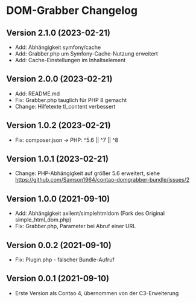 # DOM-Grabber Changelog

## Version 2.1.0 (2023-02-21)

* Add: Abhängigkeit symfony/cache
* Add: Grabber.php um Symfony-Cache-Nutzung erweitert
* Add: Cache-Einstellungen im Inhaltselement

## Version 2.0.0 (2023-02-21)

* Add: README.md
* Fix: Grabber.php tauglich für PHP 8 gemacht
* Change: Hilfetexte tl_content verbessert

## Version 1.0.2 (2023-02-21)

* Fix: composer.json -> PHP: ^5.6 || ^7 || ^8

## Version 1.0.1 (2023-02-21)

* Change: PHP-Abhängigkeit auf größer 5.6 erweitert, siehe https://github.com/Samson1964/contao-domgrabber-bundle/issues/2

## Version 1.0.0 (2021-09-10)

* Add: Abhängigkeit axllent/simplehtmldom (Fork des Original simple_html_dom.php)
* Fix: Grabber.php, Parameter bei Abruf einer URL

## Version 0.0.2 (2021-09-10)

* Fix: Plugin.php - falscher Bundle-Aufruf

## Version 0.0.1 (2021-09-10)

* Erste Version als Contao 4, übernommen von der C3-Erweiterung
